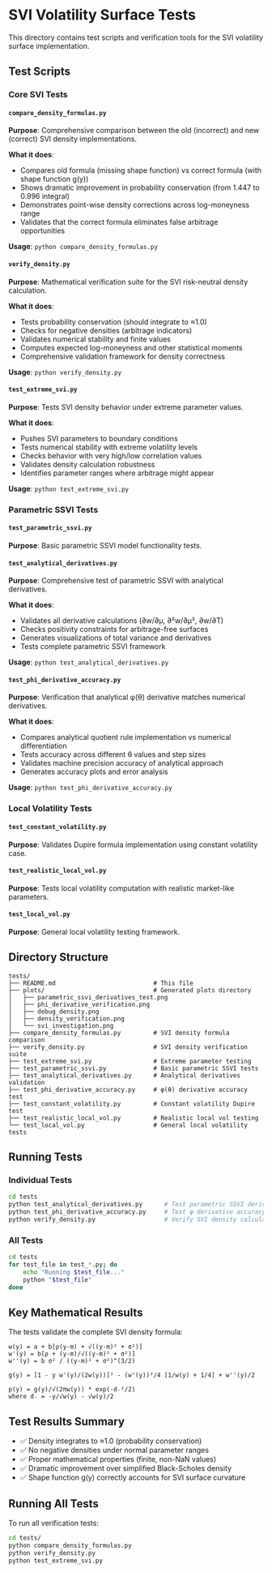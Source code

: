 # SVI Volatility Surface Tests

This directory contains test scripts and verification tools for the SVI volatility surface implementation.

## Test Scripts

### Core SVI Tests

#### `compare_density_formulas.py`
**Purpose**: Comprehensive comparison between the old (incorrect) and new (correct) SVI density implementations.

**What it does**:
- Compares old formula (missing shape function) vs correct formula (with shape function g(y))
- Shows dramatic improvement in probability conservation (from 1.447 to 0.996 integral)
- Demonstrates point-wise density corrections across log-moneyness range
- Validates that the correct formula eliminates false arbitrage opportunities

**Usage**: `python compare_density_formulas.py`

#### `verify_density.py`
**Purpose**: Mathematical verification suite for the SVI risk-neutral density calculation.

**What it does**:
- Tests probability conservation (should integrate to ≈1.0)
- Checks for negative densities (arbitrage indicators)
- Validates numerical stability and finite values
- Computes expected log-moneyness and other statistical moments
- Comprehensive validation framework for density correctness

**Usage**: `python verify_density.py`

#### `test_extreme_svi.py`
**Purpose**: Tests SVI density behavior under extreme parameter values.

**What it does**:
- Pushes SVI parameters to boundary conditions
- Tests numerical stability with extreme volatility levels
- Checks behavior with very high/low correlation values
- Validates density calculation robustness
- Identifies parameter ranges where arbitrage might appear

**Usage**: `python test_extreme_svi.py`

### Parametric SSVI Tests

#### `test_parametric_ssvi.py`
**Purpose**: Basic parametric SSVI model functionality tests.

#### `test_analytical_derivatives.py`
**Purpose**: Comprehensive test of parametric SSVI with analytical derivatives.

**What it does**:
- Validates all derivative calculations (∂w/∂μ, ∂²w/∂μ², ∂w/∂T)
- Checks positivity constraints for arbitrage-free surfaces
- Generates visualizations of total variance and derivatives
- Tests complete parametric SSVI framework

**Usage**: `python test_analytical_derivatives.py`

#### `test_phi_derivative_accuracy.py`
**Purpose**: Verification that analytical φ(θ) derivative matches numerical derivatives.

**What it does**:
- Compares analytical quotient rule implementation vs numerical differentiation
- Tests accuracy across different θ values and step sizes
- Validates machine precision accuracy of analytical approach
- Generates accuracy plots and error analysis

**Usage**: `python test_phi_derivative_accuracy.py`

### Local Volatility Tests

#### `test_constant_volatility.py`
**Purpose**: Validates Dupire formula implementation using constant volatility case.

#### `test_realistic_local_vol.py`
**Purpose**: Tests local volatility computation with realistic market-like parameters.

#### `test_local_vol.py`
**Purpose**: General local volatility testing framework.

## Directory Structure

```
tests/
├── README.md                           # This file
├── plots/                              # Generated plots directory
│   ├── parametric_ssvi_derivatives_test.png
│   ├── phi_derivative_verification.png
│   ├── debug_density.png
│   ├── density_verification.png
│   └── svi_investigation.png
├── compare_density_formulas.py         # SVI density formula comparison
├── verify_density.py                   # SVI density verification suite
├── test_extreme_svi.py                 # Extreme parameter testing
├── test_parametric_ssvi.py             # Basic parametric SSVI tests
├── test_analytical_derivatives.py      # Analytical derivatives validation
├── test_phi_derivative_accuracy.py     # φ(θ) derivative accuracy test
├── test_constant_volatility.py         # Constant volatility Dupire test
├── test_realistic_local_vol.py         # Realistic local vol testing
└── test_local_vol.py                   # General local volatility tests
```

## Running Tests

### Individual Tests
```bash
cd tests
python test_analytical_derivatives.py      # Test parametric SSVI derivatives
python test_phi_derivative_accuracy.py     # Test φ derivative accuracy
python verify_density.py                   # Verify SVI density calculations
```

### All Tests
```bash
cd tests
for test_file in test_*.py; do
    echo "Running $test_file..."
    python "$test_file"
done
```

## Key Mathematical Results

The tests validate the complete SVI density formula:

```
w(y) = a + b[ρ(y-m) + √((y-m)² + σ²)]
w'(y) = b[ρ + (y-m)/√((y-m)² + σ²)]
w''(y) = b σ² / ((y-m)² + σ²)^(3/2)

g(y) = [1 - y w'(y)/(2w(y))]² - (w'(y))²/4 [1/w(y) + 1/4] + w''(y)/2

p(y) = g(y)/√(2πw(y)) * exp(-d₋²/2)
where d₋ = -y/√w(y) - √w(y)/2
```

## Test Results Summary

- ✅ Density integrates to ≈1.0 (probability conservation)
- ✅ No negative densities under normal parameter ranges
- ✅ Proper mathematical properties (finite, non-NaN values)
- ✅ Dramatic improvement over simplified Black-Scholes density
- ✅ Shape function g(y) correctly accounts for SVI surface curvature

## Running All Tests

To run all verification tests:
```bash
cd tests/
python compare_density_formulas.py
python verify_density.py
python test_extreme_svi.py
```
